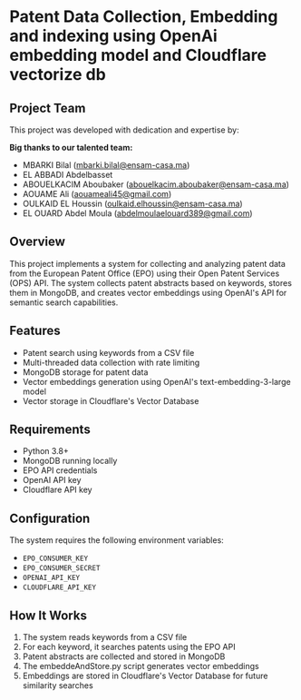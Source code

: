 # Patent Data Collection, Embedding and indexing using OpenAi embedding model and Cloudflare vectorize db
## Project Team
This project was developed with dedication and expertise by:

**Big thanks to our talented team:**
* MBARKI Bilal ([mbarki.bilal@ensam-casa.ma](mailto:mbarki.bilal@ensam-casa.ma))
* EL ABBADI Abdelbasset 
* ABOUELKACIM Aboubaker ([abouelkacim.aboubaker@ensam-casa.ma](mailto:abouelkacim.aboubaker@ensam-casa.ma))
* AOUAME Ali ([aouameali45@gmail.com](mailto:aouameali45@gmail.com))
* OULKAID EL Houssin ([oulkaid.elhoussin@ensam-casa.ma](mailto:oulkaid.elhoussin@ensam-casa.ma))
* EL OUARD Abdel Moula ([abdelmoulaelouard389@gmail.com](mailto:abdelmoulaelouard389@gmail.com))

## Overview
This project implements a system for collecting and analyzing patent data from the European Patent Office (EPO) using their Open Patent Services (OPS) API. The system collects patent abstracts based on keywords, stores them in MongoDB, and creates vector embeddings using OpenAI's API for semantic search capabilities.

## Features
- Patent search using keywords from a CSV file
- Multi-threaded data collection with rate limiting
- MongoDB storage for patent data
- Vector embeddings generation using OpenAI's text-embedding-3-large model
- Vector storage in Cloudflare's Vector Database

## Requirements
- Python 3.8+
- MongoDB running locally
- EPO API credentials
- OpenAI API key
- Cloudflare API key

## Configuration
The system requires the following environment variables:
- `EPO_CONSUMER_KEY`
- `EPO_CONSUMER_SECRET`
- `OPENAI_API_KEY`
- `CLOUDFLARE_API_KEY`

## How It Works
1. The system reads keywords from a CSV file
2. For each keyword, it searches patents using the EPO API
3. Patent abstracts are collected and stored in MongoDB
4. The embeddeAndStore.py script generates vector embeddings
5. Embeddings are stored in Cloudflare's Vector Database for future similarity searches
